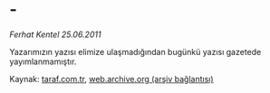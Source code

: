 # -

*Ferhat Kentel 25.06.2011*

<div class="yazi"><p>Yazarımızın yazısı elimize ulaşmadığından bugünkü yazısı gazetede yayımlanmamıştır. </p>
</div>

Kaynak: [taraf.com.tr](http://www.taraf.com.tr/ferhat-kentel/makale--16.htm), [web.archive.org (arşiv bağlantısı)](http://web.archive.org/web/20130913124150/http://www.taraf.com.tr/ferhat-kentel/makale--16.htm)
